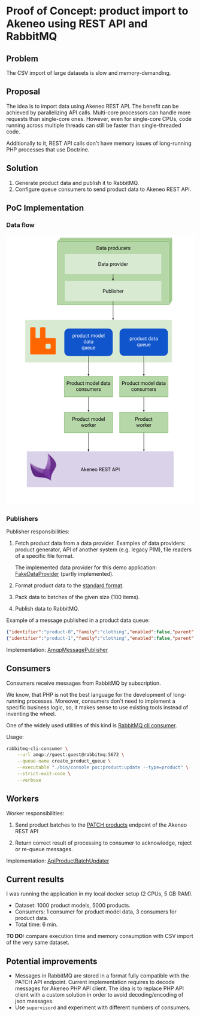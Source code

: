 # Proof of Concept: product import to Akeneo using REST API and RabbitMQ

## Problem

The CSV import of large datasets is slow and memory-demanding.

## Proposal

The idea is to import data using Akeneo REST API.
The benefit can be achieved by parallelizing API calls.
Multi-core processors can handle more requests than single-core ones.
However, even for single-core CPUs, code running 
across multiple threads can still be faster than single-threaded code.

Additionally to it, REST API calls don't have memory issues 
of long-running PHP processes that use Doctrine.


## Solution

1. Generate product data and publish it to RabbitMQ.
1. Configure queue consumers to send product data to Akeneo REST API.

## PoC Implementation

### Data flow

![Data flow](doc/images/dataflow.png)


### Publishers

Publisher responsibilities:
 
1. Fetch product data from a data provider. 
   Examples of data providers: product generator, API of another system (e.g. legacy PIM), file readers of a specific file format.

   The implemented data provider for this demo application: [FakeDataProvider](src/DataProvider/FakeProductProvider.php)
   (partly implemented).

2. Format product data to the [standard format](https://docs.akeneo.com/2.1/technical_architecture/standard_format/).

3. Pack data to batches of the given size (100 items).

4. Publish data to RabbitMQ.

Example of a message published in a product data queue:

```json
{"identifier":"product-0","family":"clothing","enabled":false,"parent":"product-model-0","groups":[],"categories":[],"values":{"size":[{"locale":null,"scope":null,"data":"s"}]},"associations":[],"created":"2018-10-21T21:23:03+00:00","updated":"2018-10-21T21:23:03+00:00"}
{"identifier":"product-1","family":"clothing","enabled":false,"parent":"product-model-1","groups":[],"categories":[],"values":{"size":[{"locale":null,"scope":null,"data":"m"}]},"associations":[],"created":"2018-10-21T21:23:03+00:00","updated":"2018-10-21T21:23:03+00:00"}
```

Implementation: [AmqpMessagePublisher](src/Publisher/AmqpMessagePublisher.php)

## Consumers

Consumers receive messages from RabbitMQ by subscription.

We know, that PHP is not the best language for the development 
of long-running processes.
Moreover, consumers don't need to implement a specific business logic, 
so, it makes sense to use existing tools instead of inventing the wheel.

One of the widely used utilities of this kind is [RabbitMQ cli consumer](https://github.com/corvus-ch/rabbitmq-cli-consumer).

Usage:

```bash
rabbitmq-cli-consumer \
    --url amqp://guest:guest@rabbitmq:5672 \
    --queue-name create_product_queue \
    --executable "./bin/console poc:product:update --type=product" \
    --strict-exit-code \
    --verbose
```

## Workers

Worker responsibilities:

1. Send product batches to the 
   [PATCH products](https://api.akeneo.com/api-reference.html#patch_products) endpoint of the Akeneo REST API

2. Return correct result of processing to consumer to acknowledge, reject or re-queue messages.

Implementation: [ApiProductBatchUpdater](src/ProductUpdater/ApiProductBatchUpdater.php)


## Current results

I was running the application in my local docker setup (2 CPUs, 5 GB RAM).

* Dataset: 1000 product models, 5000 products.
* Consumers: 1 consumer for product model data, 3 consumers for product data.
* Total time: 6 min.

**TO DO:** compare execution time and memory consumption with CSV import of the very same dataset. 

## Potential improvements

* Messages in RabbitMQ are stored in a format fully compatible with the PATCH API endpoint.
  Current implementation requires to decode messages for Akeneo PHP API client.
  The idea is to replace PHP API client with a custom solution in order to avoid decoding/encoding of json messages.
* Use `supervisord` and experiment with different numbers of consumers.
